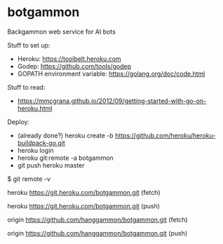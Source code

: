 # botgammon
Backgammon web service for AI bots

Stuff to set up:

* Heroku: https://toolbelt.heroku.com
* Godep: https://github.com/tools/godep
* GOPATH environment variable: https://golang.org/doc/code.html 

Stuff to read:
* https://mmcgrana.github.io/2012/09/getting-started-with-go-on-heroku.html

Deploy:
* (already done?) heroku create -b https://github.com/heroku/heroku-buildpack-go.git
* heroku login
* heroku git:remote -a botgammon 
* git push heroku master

$ git remote -v

heroku	https://git.heroku.com/botgammon.git (fetch)

heroku	https://git.heroku.com/botgammon.git (push)

origin	https://github.com/hanggammon/botgammon.git (fetch)

origin	https://github.com/hanggammon/botgammon.git (push)


